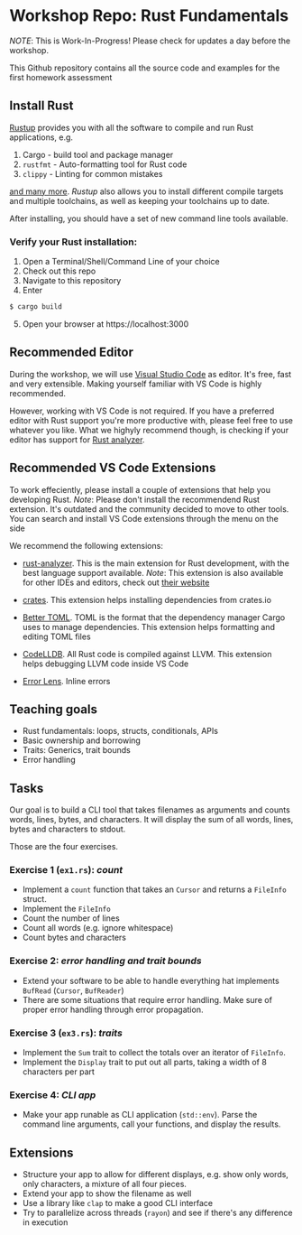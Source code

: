 # Workshop Repo: Rust Fundamentals

_NOTE_: This is Work-In-Progress! Please check for updates a day before the
workshop.

This Github repository contains all the source code and examples for the first
homework assessment

## Install Rust

[Rustup](https://rustup.rs) provides you with all the software to compile and
run Rust applications, e.g.

1. Cargo - build tool and package manager
2. `rustfmt` - Auto-formatting tool for Rust code
3. `clippy` - Linting for common mistakes

[and many more](https://rust-lang.github.io/rustup-components-history/).
_Rustup_ also allows you to install different compile targets and multiple
toolchains, as well as keeping your toolchains up to date.

After installing, you should have a set of new command line tools available.

### Verify your Rust installation:

1. Open a Terminal/Shell/Command Line of your choice
2. Check out this repo
3. Navigate to this repository
4. Enter

```bash
$ cargo build
```

5. Open your browser at https://localhost:3000

## Recommended Editor

During the workshop, we will use
[Visual Studio Code](https://code.visualstudio.com/) as editor. It's free, fast
and very extensible. Making yourself familiar with VS Code is highly
recommended.

However, working with VS Code is not required. If you have a preferred editor
with Rust support you're more productive with, please feel free to use whatever
you like. What we highyly recommend though, is checking if your editor has
support for [Rust analyzer](https://rust-analyzer.github.io/).

## Recommended VS Code Extensions

To work effeciently, please install a couple of extensions that help you
developing Rust. _Note_: Please don't install the recommendend Rust extension.
It's outdated and the community decided to move to other tools. You can search
and install VS Code extensions through the menu on the side

We recommend the following extensions:

- [rust-analyzer](https://marketplace.visualstudio.com/items?itemName=matklad.rust-analyzer).
  This is the main extension for Rust development, with the best language
  support available. _Note_: This extension is also available for other IDEs and
  editors, check out [their website](https://rust-analyzer.github.io/)

- [crates](https://marketplace.visualstudio.com/items?itemName=serayuzgur.crates).
  This extension helps installing dependencies from crates.io

- [Better TOML](https://marketplace.visualstudio.com/items?itemName=bungcip.better-toml).
  TOML is the format that the dependency manager Cargo uses to manage
  dependencies. This extension helps formatting and editing TOML files

- [CodeLLDB](https://marketplace.visualstudio.com/items?itemName=vadimcn.vscode-lldb).
  All Rust code is compiled against LLVM. This extension helps debugging LLVM
  code inside VS Code

- [Error Lens](https://marketplace.visualstudio.com/items?itemName=usernamehw.errorlens).
  Inline errors

## Teaching goals

- Rust fundamentals: loops, structs, conditionals, APIs
- Basic ownership and borrowing
- Traits: Generics, trait bounds
- Error handling

## Tasks

Our goal is to build a CLI tool that takes filenames as arguments and counts
words, lines, bytes, and characters. It will display the sum of all words,
lines, bytes and characters to stdout.

Those are the four exercises.

### Exercise 1 (`ex1.rs`): _count_

- Implement a `count` function that takes an `Cursor` and returns a `FileInfo`
  struct.
- Implement the `FileInfo`
- Count the number of lines
- Count all words (e.g. ignore whitespace)
- Count bytes and characters

### Exercise 2: _error handling and trait bounds_

- Extend your software to be able to handle everything hat implements `BufRead`
  (`Cursor`, `BufReader`)
- There are some situations that require error handling. Make sure of proper
  error handling through error propagation.

### Exercise 3 (`ex3.rs`): _traits_

- Implement the `Sum` trait to collect the totals over an iterator of
  `FileInfo`.
- Implement the `Display` trait to put out all parts, taking a width of 8
  characters per part

### Exercise 4: _CLI app_

- Make your app runable as CLI application (`std::env`). Parse the command line arguments,
  call your functions, and display the results.

## Extensions

- Structure your app to allow for different displays, e.g. show only words, only
  characters, a mixture of all four pieces.
- Extend your app to show the filename as well
- Use a library like `clap` to make a good CLI interface
- Try to parallelize across threads (`rayon`) and see if there's any difference
  in execution
